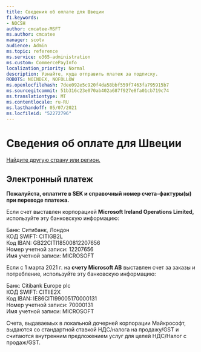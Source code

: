 ```yaml
---
title: Сведения об оплате для Швеции
f1.keywords:
- NOCSH
author: cmcatee-MSFT
ms.author: cmcatee
manager: scotv
audience: Admin
ms.topic: reference
ms.service: o365-administration
ms.custom: CommercePayInfo
localization_priority: Normal
description: Узнайте, куда отправить платеж за подписку.
ROBOTS: NOINDEX, NOFOLLOW
ms.openlocfilehash: 7dee092e5c920f4da58bbf559f7463fa795915b7
ms.sourcegitcommit: 51b316c23e070ab402a687f927e8fa01cb719c74
ms.translationtype: MT
ms.contentlocale: ru-RU
ms.lasthandoff: 05/07/2021
ms.locfileid: "52272796"
---
```

# <a name="payment-information-for-sweden"></a>Сведения об оплате для Швеции

[Найдите другую страну или регион.](../billing-and-payments/pay-for-your-subscription.md)

## <a name="electronic-funds-transfer"></a>Электронный платеж

**Пожалуйста, оплатите в SEK и справочный номер счета-фактуры(ы) при переводе платежа.**

Если счет выставлен корпорацией **Microsoft Ireland Operations Limited,** используйте эту банковскую информацию:

Банк: Ситибанк, Лондон\
КОД SWIFT: CITIGB2L\
Код IBAN: GB22CITI18500812207656\
Номер учетной записи: 12207656\
Имя учетной записи: MICROSOFT

Если с 1 марта 2021 г. на **счету Microsoft AB** выставлен счет за заказы и потребление, используйте эту банковскую информацию:

Банк: Citibank Europe plc\
КОД SWIFT: CITIIE2X\
Код IBAN: IE86CITI99005170000131\
Номер учетной записи: 70000131\
Имя учетной записи: MICROSOFT

Счета, выдаваемых в локальной дочерней корпорации Майкрософт, выдаются со стандартной ставкой НДС/налога на продажу/GST и считаются внутренним предложением услуг для целей НДС/Налог с продаж/GST.